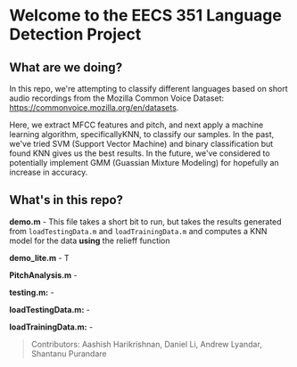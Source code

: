 # Welcome to the EECS 351 Language Detection Project

## What are we doing?
In this repo, we're attempting to classify different languages based on short audio recordings from the Mozilla Common Voice Dataset: https://commonvoice.mozilla.org/en/datasets.

Here, we extract MFCC features and pitch, and next apply a machine learning algorithm, specificallyKNN, to classify our samples. In the past, we've tried SVM (Support Vector Machine) and binary classification but found KNN gives us the best results. In the future, we've considered to potentially implement GMM (Guassian Mixture Modeling) for hopefully an increase in accuracy.


## What's in this repo?

**demo.m** - This file takes a short bit to run, but takes the results generated from `loadTestingData.m` and `loadTrainingData.m` and computes a KNN model for the data **using** the relieff function 

**demo_lite.m** - T

**PitchAnalysis.m** - 

**testing.m:** - 

**loadTestingData.m:** - 

**loadTrainingData.m:** - 


> Contributors: Aashish Harikrishnan, Daniel Li, Andrew Lyandar, Shantanu Purandare
